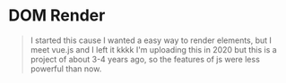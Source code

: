 # DOM Render

> I started this cause I wanted a easy way to render elements, but I meet vue.js and I left it kkkk
> I'm uploading this in 2020 but this is a project of about 3-4 years ago, so the features of js were less powerful than now.

